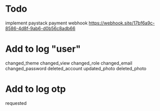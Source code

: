 # Todo

implement paystack payment webhook
https://webhook.site/17bf6a9c-8586-4d8f-9ab6-d0b56c8adb66


# Add to log "user"
changed_theme
changed_view
changed_role
changed_email
changed_password
deleted_account
updated_photo
deleted_photo

# Add to log otp
requested